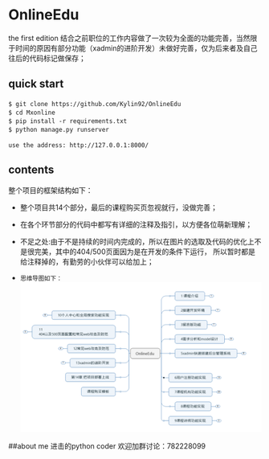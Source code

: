 # OnlineEdu
the first edition
结合之前职位的工作内容做了一次较为全面的功能完善，当然限于时间的原因有部分功能（xadmin的进阶开发）未做好完善，仅为后来者及自己往后的代码标记做保存；

## quick start

`$ git clone https://github.com/Kylin92/OnlineEdu`<br>
`$ cd Mxonline`<br>
`$ pip install -r requirements.txt`<br>
`$ python manage.py runserver`<br>

`use the address: http://127.0.0.1:8000/`

## contents
整个项目的框架结构如下：
* 整个项目共14个部分，最后的课程购买页忽视就行，没做完善；
* 在各个环节部分的代码中都写有详细的注释及指引，以方便各位萌新理解；
* 不足之处:由于不是持续的时间内完成的，所以在图片的选取及代码的优化上不是很完美，其中的404/500页面因为是在开发的条件下运行，
所以暂时都是给注释掉的，有勤劳的小伙伴可以给加上；

* `思维导图如下：`
![](https://github.com/Kylin92/OnlineEdu/blob/master/images/001.PNG)

##about me
进击的python coder
欢迎加群讨论：782228099
